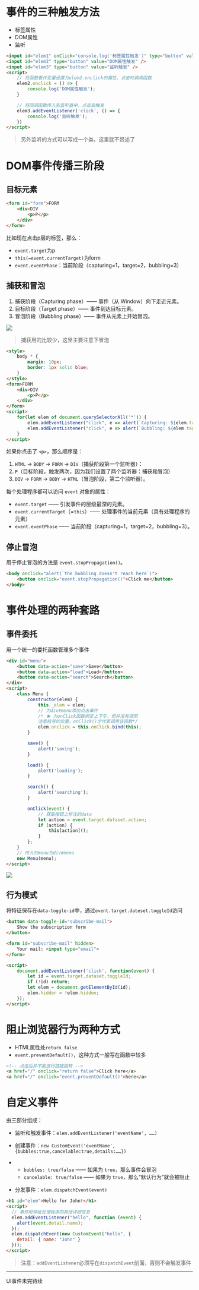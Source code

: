 # 事件的三种触发方法

- 标签属性
- DOM属性
- 监听

```html
<input id="elem1" onClick="console.log('标签属性触发')" type="button" value="标签属性触发" />
<input id="elem2" type="button" value="DOM属性触发" />
<input id="elem3" type="button" value="监听触发" />
<script>
    // 将函数看作变量设置为elem2.onclick的属性，点击时调用函数
    elem2.onclick = () => {
        console.log('DOM属性触发');
    }

    // 将回调函数传入到监听器中，点击后触发
    elem3.addEventListener('click', () => {
        console.log('监听触发');
    })
</script>
```

> 另外监听的方式可以写成一个类，这里就不赘述了

# DOM事件传播三阶段

## 目标元素

```html
<form id="form">FORM
    <div>DIV
        <p>P</p>
    </div>
</form>
```

比如现在点击p层的标签，那么：

- `event.target`为p
- `this(=event.currentTarget)`为form
- `event.eventPhase`：当前阶段（capturing=1，target=2，bubbling=3）

## 捕获和冒泡

1. 捕获阶段（Capturing phase）—— 事件（从 Window）向下走近元素。
2. 目标阶段（Target phase）—— 事件到达目标元素。
3. 冒泡阶段（Bubbling phase）—— 事件从元素上开始冒泡。

![](浏览器事件的使用汇总/1622257074383-0b9a6641-24fa-48cf-963b-2a63883a2f64.png)

> 捕获用的比较少，这里主要注意下冒泡

```html
<style>
    body * {
        margin: 10px;
        border: 1px solid blue;
    }
</style>
<form>FORM
    <div>DIV
        <p>P</p>
    </div>
</form>
<script>
    for(let elem of document.querySelectorAll('*')) {
        elem.addEventListener("click", e => alert(`Capturing: ${elem.tagName}`), true);
        elem.addEventListener("click", e => alert(`Bubbling: ${elem.tagName}`));
    }
</script>
```

如果你点击了 `<p>`，那么顺序是：

1. `HTML` → `BODY` → `FORM` → `DIV`（捕获阶段第一个监听器）：
2. `P`（目标阶段，触发两次，因为我们设置了两个监听器：捕获和冒泡）
3. `DIV` → `FORM` → `BODY` → `HTML`（冒泡阶段，第二个监听器）。

每个处理程序都可以访问 `event` 对象的属性：

- `event.target` —— 引发事件的层级最深的元素。
- `event.currentTarget`（=`this`）—— 处理事件的当前元素（具有处理程序的元素）
- `event.eventPhase` —— 当前阶段（capturing=1，target=2，bubbling=3）。

## 停止冒泡

用于停止冒泡的方法是 `event.stopPropagation()`。

```html
<body onclick="alert(`the bubbling doesn't reach here`)">
    <button onclick="event.stopPropagation()">Click me</button>
</body>
```

# 事件处理的两种套路

## 事件委托

用一个统一的委托函数管理多个事件

```html
<div id="menu">
    <button data-action="save">Save</button>
    <button data-action="load">Load</button>
    <button data-action="search">Search</button>
</div>
<script>
    class Menu {
        constructor(elem) {
            this._elem = elem;
            // 为div#menu添加点击事件
            /* ★ 为onClick函数绑定上下午，但并没有调用
            注意括号的位置，onClick()才代表调用该函数*/
            elem.onclick = this.onClick.bind(this);
        }

        save() {
            alert('saving');
        }

        load() {
            alert('loading');
        }

        search() {
            alert('searching');
        }

        onClick(event) {
            // 获取按钮上标注的data
            let action = event.target.dataset.action;
            if (action) {
                this[action]();
            }
        };
    }
    // 传入的menu为div#menu
    new Menu(menu);
</script>
```

![](浏览器事件的使用汇总/1622258313443-172164ca-1ef1-45dc-a3d4-36752b5e2cc2.png)



## 行为模式

将特征保存在`data-toggle-id`中，通过`event.target.dateset.toggleId`访问

```html
<button data-toggle-id="subscribe-mail">
    Show the subscription form
</button>

<form id="subscribe-mail" hidden>
    Your mail: <input type="email">
</form>

<script>
    document.addEventListener('click', function(event) {
        let id = event.target.dataset.toggleId;
        if (!id) return;
        let elem = document.getElementById(id);
        elem.hidden = !elem.hidden;
    });
</script>
```

# 阻止浏览器行为两种方式

- HTML属性处`return false`
- `event.preventDefault()`，这种方式一般写在函数中较多

```html
<!-- 点击后并不能进行链接跳转 -->
<a href="/" onclick="return false">Click here</a>
<a href="/" onclick="event.preventDefault()">here</a>
```

# 自定义事件

由三部分组成：

- 监听和触发事件：`elem.addEventListener('eventName', ……)`
- 创建事件：`new CustomEvent('eventName',{bubbles:true,cancelable:true,details:……})`

- - `bubbles: true/false` —— 如果为 `true`，那么事件会冒泡
  - `cancelable: true/false` —— 如果为 `true`，那么“默认行为”就会被阻止

- 分发事件：`elem.dispatchEvent(event)`

```html
<h1 id="elem">Hello for John!</h1>
<script>
  // 事件附带给处理程序的其他详细信息
  elem.addEventListener("hello", function (event) {
    alert(event.detail.name);
  });
  elem.dispatchEvent(new CustomEvent("hello", {
    detail: { name: "John" }
  }));
</script>
```

> 注意：`addEventListener`必须写在`dispatchEvent`前面，否则不会触发事件





---

UI事件未完待续